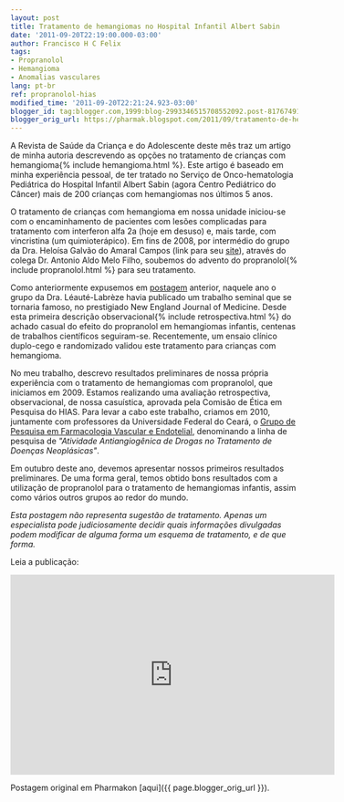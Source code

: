 ```yaml
---
layout: post
title: Tratamento de hemangiomas no Hospital Infantil Albert Sabin
date: '2011-09-20T22:19:00.000-03:00'
author: Francisco H C Felix
tags:
- Propranolol
- Hemangioma
- Anomalias vasculares
lang: pt-br
ref: propranolol-hias
modified_time: '2011-09-20T22:21:24.923-03:00'
blogger_id: tag:blogger.com,1999:blog-2993346515708552092.post-8176749146337187314
blogger_orig_url: https://pharmak.blogspot.com/2011/09/tratamento-de-hemangiomas-no-hospital.html
---
```


A Revista de Saúde da Criança e do Adolescente deste mês traz um artigo de minha autoria descrevendo as opções no tratamento de crianças com hemangioma{% include hemangioma.html %}. Este artigo é baseado em minha experiência pessoal, de ter tratado no Serviço de Onco-hematologia Pediátrica do Hospital Infantil Albert Sabin (agora Centro Pediátrico do Câncer) mais de 200 crianças com hemangiomas nos últimos 5 anos.
<!--more-->

O tratamento de crianças com hemangioma em nossa unidade iniciou-se com o encaminhamento de pacientes com lesões complicadas para tratamento com interferon alfa 2a (hoje em desuso) e, mais tarde, com vincristina (um quimioterápico). Em fins de 2008, por intermédio do grupo da Dra. Heloísa Galvão do Amaral Campos (link para seu [site](https://bit.ly/noykB9)), através do colega Dr. Antonio Aldo Melo Filho, soubemos do advento do propranolol{% include propranolol.html %} para seu tratamento.

Como anteriormente expusemos em [postagem](https://bit.ly/fhcflxEw) anterior, naquele ano o grupo da Dra. Léauté-Labrèze havia publicado um trabalho seminal que se tornaria famoso, no prestigiado New England Journal of Medicine. Desde esta primeira descrição observacional{% include retrospectiva.html %} do achado casual do efeito do propranolol em hemangiomas infantis, centenas de trabalhos científicos seguiram-se. Recentemente, um ensaio clínico duplo-cego e randomizado validou este tratamento para crianças com hemangioma.

No meu trabalho, descrevo resultados preliminares de nossa própria experiência com o tratamento de hemangiomas com propranolol, que iniciamos em 2009. Estamos realizando uma avaliação retrospectiva, observacional, de nossa casuística, aprovada pela Comisão de Ética em Pesquisa do HIAS. Para levar a cabo este trabalho, criamos em 2010, juntamente com professores da Universidade Federal do Ceará, o [Grupo de Pesquisa em Farmacologia Vascular e Endotelial](https://bit.ly/ozpgQM), denominando a linha de pesquisa de _"Atividade Antiangiogênica de Drogas no Tratamento de Doenças Neoplásicas"_.

Em outubro deste ano, devemos apresentar nossos primeiros resultados preliminares. De uma forma geral, temos obtido bons resultados com a utilização de propranolol para o tratamento de hemangiomas infantis, assim como vários outros grupos ao redor do mundo.

_Esta postagem não representa sugestão de tratamento. Apenas um especialista pode judiciosamente decidir quais informações divulgadas podem modificar de alguma forma um esquema de tratamento, e de que forma._

Leia a publicação:

<iframe src="https://widgets.figshare.com/articles/2059821/embed?show_title=1" width="568" height="351" frameborder="0"></iframe>

Postagem original em Pharmakon [aqui]({{ page.blogger_orig_url }}).
